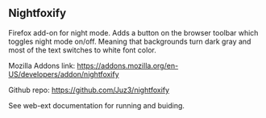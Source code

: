 ## Nightfoxify

Firefox add-on for night mode. Adds a button on the browser toolbar which
toggles night mode on/off. Meaning that backgrounds turn dark gray and most of
the text switches to white font color.

Mozilla Addons link:
https://addons.mozilla.org/en-US/developers/addon/nightfoxify

Github repo:
https://github.com/Juz3/nightfoxify

See web-ext documentation for running and buiding.
